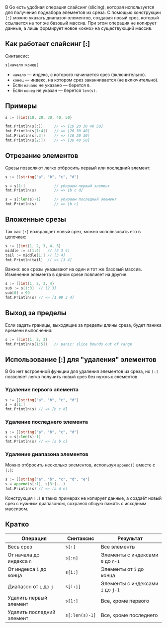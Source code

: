 В Go есть удобная операция слайсинг (slicing), которая используется для получения поднабора элементов из среза. С помощью конструкции `[:]` можно указать диапазон элементов, создавая новый срез, который ссылается на тот же базовый массив. При этом операция не копирует данные, а лишь формирует новое «окно» на существующий массив.

## Как работает слайсинг [\:]

Синтаксис:

```go
s[начало:конец]
```

- `начало` — индекс, с которого начинается срез (включительно).
- `конец` — индекс, на котором срез заканчивается (не включительно).
- Если `начало` не указано — берется `0`.
- Если `конец` не указан — берется `len(s)`.

## Примеры

```go
s := []int{10, 20, 30, 40, 50}

fmt.Println(s[:])     // => [10 20 30 40 50]
fmt.Println(s[1:4])   // => [20 30 40]
fmt.Println(s[:3])    // => [10 20 30]
fmt.Println(s[2:])    // => [30 40 50]
```

## Отрезание элементов

Срезы позволяют легко отбросить первый или последний элемент:

```go
s := []string{"a", "b", "c", "d"}

s = s[1:]             // убираем первый элемент
fmt.Println(s)        // => [b c d]

s = s[:len(s)-1]      // убираем последний элемент
fmt.Println(s)        // => [b c]
```

## Вложенные срезы

Так как `[:]` возвращает новый срез, можно использовать его в цепочках:

```go
s := []int{1, 2, 3, 4, 5}
middle := s[1:4]   // [2 3 4]
tail := middle[1:] // [3 4]
fmt.Println(tail)  // => [3 4]
```

Важно: все срезы указывают на один и тот же базовый массив. Изменение элемента в одном срезе повлияет на другие.

```go
s := []int{1, 2, 3, 4}
sub := s[1:3]  // [2 3]
sub[0] = 99
fmt.Println(s) // => [1 99 3 4]
```

## Выход за пределы

Если задать границы, выходящие за пределы длины среза, будет паника времени выполнения:

```go
s := []int{1, 2, 3}
fmt.Println(s[1:5])   // panic: slice bounds out of range
```

## Использование [\:] для "удаления" элементов

В Go нет встроенной функции для удаления элементов из среза, но `[:]` позволяет легко получить новый срез без нужных элементов.

### Удаление первого элемента

```go
s := []string{"a", "b", "c", "d"}
s = s[1:]
fmt.Println(s) // => [b c d]
```

### Удаление последнего элемента

```go
s := []string{"a", "b", "c", "d"}
s = s[:len(s)-1]
fmt.Println(s) // => [a b c]
```

### Удаление диапазона элементов

Можно отбросить несколько элементов, используя `append()` вместе с `[:]`:

```go
s := []string{"a", "b", "c", "d", "e"}
s = append(s[:1], s[3:]...)
fmt.Println(s) // => [a d e]
```

Конструкция `[:]` в таких примерах не копирует данные, а создаёт новый срез с нужным диапазоном, сохраняя общую память с исходным массивом.

## Кратко

| Операция                  | Синтаксис           | Результат                              |
|---------------------------|---------------------|----------------------------------------|
| Весь срез                 | `s[:]`              | Все элементы                           |
| От начала до индекса `n`  | `s[:n]`             | Элементы с индексами `0` до `n-1`      |
| От индекса `i` до конца   | `s[i:]`             | Элементы от `i` до конца               |
| Диапазон от `i` до `j`    | `s[i:j]`            | Элементы с индексами `i` до `j-1`      |
| Удалить первый элемент    | `s[1:]`             | Все, кроме первого                     |
| Удалить последний элемент | `s[:len(s)-1]`      | Все, кроме последнего                  |
